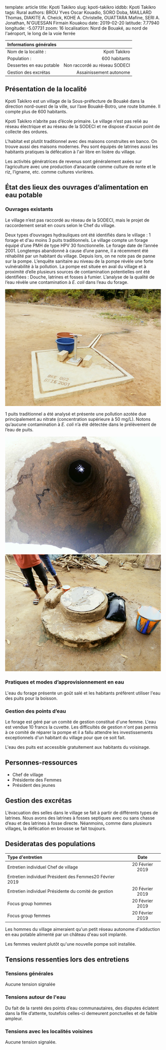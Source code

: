 template: article
title: Kpoti Takikro
slug: kpoti-takikro
iddbb: Kpoti Takikro
tags: Rural
authors: BROU Yves Oscar Kouadio, SORO Doba, MAILLARD Thomas, DIAKITE A. Cheick, KOHE A. Christelle, OUATTARA Mafine, SERI A. Jonathan, N'GUESSAN Firmain Kouakou
date: 2019-02-20
latitude:  7.77940 
longitude: -5.07731
zoom: 16
localisation: Nord de Bouaké, au nord de l'aéroport, le long de la voie ferrée




|Informations générales||
|:--|--:|
| Nom de la localité : | Kpoti Takikro | 
| Population : | 600 habitants | 
| Dessertes en eau potable | Non raccordé au réseau SODECI | 
| Gestion des excrétas | Assainissement autonome |



## Présentation de la localité
Kpoti Takikro est un village de la Sous-préfecture de Bouaké dans la direction nord-ouest de la ville, sur l’axe Bouaké-Botro, une route bitumée. Il compte plus de 600 habitants. 


Kpoti Takikro n’abrite pas d’école primaire.
Le village n’est pas relié au réseau électrique et au réseau de la SODECI et ne dispose d'aucun point de collecte des ordures.



L'habitat est plutôt traditionnel avec des maisons construites en banco. On trouve aussi des maisons modernes. Peu sont équipés de latrines aussi les habitants pratiques la défécation à l'air libre en lisière du village.


Les activités génératrices de revenus sont généralement axées sur l’agriculture avec une production d’anacarde comme culture de rente et le riz, l’igname, etc. comme cultures vivrières.


## État des lieux des ouvrages d’alimentation en eau potable

### Ouvrages existants
Le village n’est pas raccordé au réseau de la SODECI, mais le projet de raccordement serait en cours selon le Chef du village.




Deux types d’ouvrages hydrauliques ont été identifiés dans le village : 1 forage et d'au moins 3 puits traditionnels. Le village compte un forage équipé d’une PMH de type HPV 30 fonctionnelle. Le forage date de l’année 2001. Longtemps abandonné à cause d’une panne, il a récemment été réhabilité par un habitant du village. Depuis lors, on ne note pas de panne sur la pompe. L’enquête sanitaire au niveau de la pompe révèle une forte vulnérabilité à la pollution. La pompe est située en aval du village et à proximité d’elle plusieurs sources de contamination potentielles ont été identifiées : Douche, latrines et fosses à fumier. L’analyse de la qualité de l’eau révèle une contamination à *E. coli* dans l’eau du forage. 


![PMH](images/kpoti-takikro2.jpg "PMH")

 
1 puits traditionnel a été analysé et présente une pollution azotée due principalement au nitrate (concentration supérieure à 50 mg/L). Notons qu’aucune contamination à *E. coli* n’a été détectée dans le prélèvement de l’eau de puits.

![Puits traditionnel](images/kpoti-takikro1.jpg "Puits traditionnel")
![Puits traditionnel](images/kpoti-takikro3.jpg "Puits traditionnel")

### Pratiques et modes d’approvisionnement en eau
L'eau du forage présente un goût salé et les habitants préfèrent utiliser l'eau des puits pour la boisson.

### Gestion des points d’eau

Le forage est géré par un comité de gestion constitué d'une femme. L'eau est vendue 10 francs la cuvette. Les difficultés de gestion n'ont pas permis à ce comité de réparer la pompe et il a fallu attendre les investissements exceptionnels d'un habitant du village pour que ce soit fait.

L'eau des puits est accessible gratuitement aux habitants du voisinage.

## Personnes-ressources


* Chef de village 
* Présidente des Femmes                                
* Président des jeunes

## Gestion des excrétas
L’évacuation des selles dans le village se fait à partir de différents types de latrines. Nous avons des latrines à fosses septiques avec ou sans chasse d’eau et des latrines à fosse directe. Néanmoins, comme dans plusieurs villages, la défécation en brousse se fait toujours.
## Desideratas des populations
| Type d'entretien | Date | 
| :-- | :--: | 
| Entretien individuel Chef de village |20 Février 2019| 
| Entretien individuel Président des Femmes20 Février 2019|| 
| Entretien individuel Présidente du comité de gestion|20 Février 2019| 
| Focus group hommes |20 Février 2019| 
| Focus group femmes |20 Février 2019| 


Les hommes du village aimeraient qu'un petit réseau autonome d'adduction en eau potable alimenté par un château d'eau soit implanté.


Les femmes veulent plutôt qu'une nouvelle pompe soit installée.


## Tensions ressenties lors des entretiens

### Tensions générales
Aucune tension signalée

### Tensions autour de l'eau
Du fait de la rareté des points d’eau communautaires, des disputes éclatent dans la file d’attente, toutefois celles-ci demeurent ponctuelles et de faible ampleur.

### Tensions avec les localités voisines
Aucune tension signalée.

